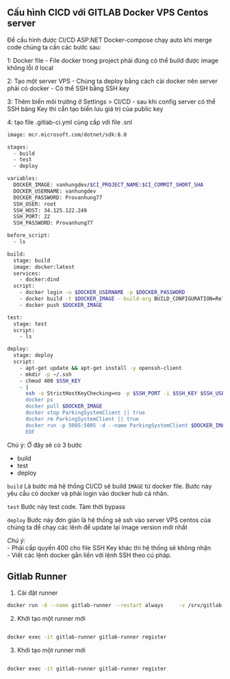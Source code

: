 
## Cấu hình CICD với GITLAB Docker VPS Centos server

Để cấu hình được CI/CD ASP.NET Docker-compose chạy auto khi merge code chúng ta cần các bước sau:

1: Docker file
    - File docker trong project phải đúng có thể build được image không lỗi ở local

2: Tạo một server VPS
    - Chúng ta deploy bằng cách cài docker nên server phải có docker
    - Có thể SSH bằng SSH key

3: Thêm biến môi trường ở Settings > CI/CD
    -  sau khi config server có thể SSH băng Key thì cần tạo biến lưu giá trị của public key

4: tạo file .gitlab-ci.yml cùng cấp với file .snl

```bash
image: mcr.microsoft.com/dotnet/sdk:8.0

stages:
  - build
  - test
  - deploy

variables:
  DOCKER_IMAGE: vanhungdev/$CI_PROJECT_NAME:$CI_COMMIT_SHORT_SHA
  DOCKER_USERNAME: vanhungdev
  DOCKER_PASSWORD: Provanhung77
  SSH_USER: root
  SSH_HOST: 34.125.122.249
  SSH_PORT: 22
  SSH_PASSWORD: Provanhung77

before_script:
  - ls

build:
  stage: build
  image: docker:latest
  services:
    - docker:dind
  script:
    - docker login -u $DOCKER_USERNAME -p $DOCKER_PASSWORD
    - docker build -t $DOCKER_IMAGE --build-arg BUILD_CONFIGURATION=Release .
    - docker push $DOCKER_IMAGE

test:
  stage: test
  script:
    - ls

deploy:
  stage: deploy
  script:
    - apt-get update && apt-get install -y openssh-client
    - mkdir -p ~/.ssh
    - chmod 400 $SSH_KEY
    - |
      ssh -o StrictHostKeyChecking=no -p $SSH_PORT -i $SSH_KEY $SSH_USER@$SSH_HOST << EOF
      docker ps
      docker pull $DOCKER_IMAGE
      docker stop ParkingSystemClient || true
      docker rm ParkingSystemClient || true
      docker run -p 5005:5005 -d --name ParkingSystemClient $DOCKER_IMAGE
      EOF

```

Chú ý: 
Ở đây sẽ có 3 bước
  - build
  - test
  - deploy

`build` Là bước mà hệ thống CI/CD sẽ build `IMAGE` từ docker file. Bước này yêu cầu có docker và phải login vào docker hub cá nhân.

`test` Bước này test code. Tàm thời bypass

`deploy` Bước này đơn giản là hệ thống sẽ ssh vào server VPS centos của chúng ta để chạy các lênh để update lại image version mới nhất

*Chú ý:*   
    - Phải cấp quyền 400 cho file SSH Key khác thì hệ thống sẽ không nhận  
    - Viết các lệnh docker gắn liền với lệnh SSH theo cú pháp.

## Gitlab Runner

1. Cài đặt runner
```bash
docker run -d --name gitlab-runner --restart always     -v /srv/gitlab-runner/config:/etc/gitlab-runner     -v /var/run/docker.sock:/var/run/docker.sock     gitlab/gitlab-runner:v15.8.2

```

2. Khởi tạo một runner mới
```bash

docker exec -it gitlab-runner gitlab-runner register

```

3. Khởi tạo một runner mới
```bash

docker exec -it gitlab-runner gitlab-runner register

```
